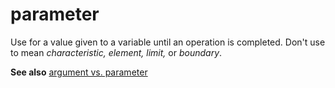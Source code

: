 # parameter

Use for a value given to a variable until an operation is completed. Don't use to mean *characteristic,* *element,* *limit,* or *boundary*.

**See also** [argument vs. parameter](~/a-z-word-list-term-collections/a/argument-vs-parameter.md)

